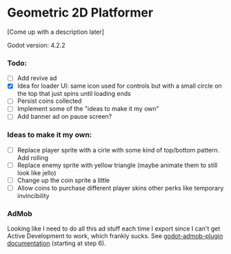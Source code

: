 # Geometric 2D Platformer

[Come up with a description later]

Godot version: 4.2.2

### Todo:

- [ ] Add revive ad
- [x] Idea for loader UI: same icon used for controls but with a small circle on the top that just spins until loading ends
- [ ] Persist coins collected
- [ ] Implement some of the "ideas to make it my own"
- [ ] Add banner ad on pause screen?

### Ideas to make it my own:

- [ ] Replace player sprite with a cirle with some kind of top/bottom pattern. Add rolling
- [ ] Replace enemy sprite with yellow triangle (maybe animate them to still look like jello)
- [ ] Change up the coin sprite a little
- [ ] Allow coins to purchase different player skins other perks like temporary invincibility

### AdMob

Looking like I need to do all this ad stuff each time I export since I can't get Active Development to work, which frankly sucks. See [godot-admob-plugin documentation](https://poingstudios.github.io/godot-admob-plugin/#__tabbed_2_2) (starting at step 6).

